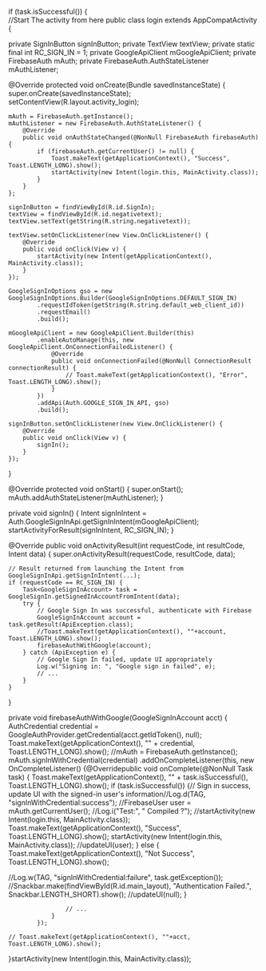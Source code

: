   if (task.isSuccessful()) {  
          //Start The activity from here public class login extends AppCompatActivity {

private SignInButton signInButton;
private TextView textView;
private static final int RC_SIGN_IN = 1;
private GoogleApiClient mGoogleApiClient;
private FirebaseAuth mAuth;
private FirebaseAuth.AuthStateListener mAuthListener;

@Override
protected void onCreate(Bundle savedInstanceState) {
    super.onCreate(savedInstanceState);
    setContentView(R.layout.activity_login);

    mAuth = FirebaseAuth.getInstance();
    mAuthListener = new FirebaseAuth.AuthStateListener() {
        @Override
        public void onAuthStateChanged(@NonNull FirebaseAuth firebaseAuth) {
            if (firebaseAuth.getCurrentUser() != null) {
                Toast.makeText(getApplicationContext(), "Success", Toast.LENGTH_LONG).show();
                startActivity(new Intent(login.this, MainActivity.class));
            }
        }
    };

    signInButton = findViewById(R.id.SignIn);
    textView = findViewById(R.id.negativetext);
    textView.setText(getString(R.string.negativetext));

    textView.setOnClickListener(new View.OnClickListener() {
        @Override
        public void onClick(View v) {
            startActivity(new Intent(getApplicationContext(), MainActivity.class));
        }
    });

    GoogleSignInOptions gso = new GoogleSignInOptions.Builder(GoogleSignInOptions.DEFAULT_SIGN_IN)
            .requestIdToken(getString(R.string.default_web_client_id))
            .requestEmail()
            .build();

    mGoogleApiClient = new GoogleApiClient.Builder(this)
            .enableAutoManage(this, new GoogleApiClient.OnConnectionFailedListener() {
                @Override
                public void onConnectionFailed(@NonNull ConnectionResult connectionResult) {
                    // Toast.makeText(getApplicationContext(), "Error", Toast.LENGTH_LONG).show();
                }
            })
            .addApi(Auth.GOOGLE_SIGN_IN_API, gso)
            .build();

    signInButton.setOnClickListener(new View.OnClickListener() {
        @Override
        public void onClick(View v) {
            signIn();
        }
    });

}


@Override
protected void onStart() {
    super.onStart();
    mAuth.addAuthStateListener(mAuthListener);
}

private void signIn() {
    Intent signInIntent = Auth.GoogleSignInApi.getSignInIntent(mGoogleApiClient);
    startActivityForResult(signInIntent, RC_SIGN_IN);
}

@Override
public void onActivityResult(int requestCode, int resultCode, Intent data) {
    super.onActivityResult(requestCode, resultCode, data);

    // Result returned from launching the Intent from GoogleSignInApi.getSignInIntent(...);
    if (requestCode == RC_SIGN_IN) {
        Task<GoogleSignInAccount> task = GoogleSignIn.getSignedInAccountFromIntent(data);
        try {
            // Google Sign In was successful, authenticate with Firebase
            GoogleSignInAccount account = task.getResult(ApiException.class);
            //Toast.makeText(getApplicationContext(), ""+account, Toast.LENGTH_LONG).show();
            firebaseAuthWithGoogle(account);
        } catch (ApiException e) {
            // Google Sign In failed, update UI appropriately
            Log.w("Signing in: ", "Google sign in failed", e);
            // ...
        }
    }
}

private void firebaseAuthWithGoogle(GoogleSignInAccount acct) {
    AuthCredential credential = GoogleAuthProvider.getCredential(acct.getIdToken(), null);
    Toast.makeText(getApplicationContext(), "" + credential, Toast.LENGTH_LONG).show();
    //mAuth = FirebaseAuth.getInstance();
    mAuth.signInWithCredential(credential)
.addOnCompleteListener(this, new OnCompleteListener<AuthResult>() {@Overridepublic void onComplete(@NonNull Task<AuthResult> task) {
                    Toast.makeText(getApplicationContext(), "" + task.isSuccessful(), Toast.LENGTH_LONG).show();
if (task.isSuccessful()) {// Sign in success, update UI with the signed-in user's information//Log.d(TAG, "signInWithCredential:success");
 //FirebaseUser user = mAuth.getCurrentUser();
//Log.i("Test:", " Compiled ?");
 //startActivity(new Intent(login.this, MainActivity.class));
                        Toast.makeText(getApplicationContext(), "Success", Toast.LENGTH_LONG).show();
                        startActivity(new Intent(login.this, MainActivity.class)); //updateUI(user);
} else {
                        Toast.makeText(getApplicationContext(), "Not Success", Toast.LENGTH_LONG).show();

 //Log.w(TAG, "signInWithCredential:failure", task.getException());
                        //Snackbar.make(findViewById(R.id.main_layout), "Authentication Failed.", Snackbar.LENGTH_SHORT).show();
                        //updateUI(null);
                    }

                    // ...
                }
            });

    // Toast.makeText(getApplicationContext(), ""+acct, Toast.LENGTH_LONG).show();

}startActivity(new Intent(login.this, MainActivity.class));
